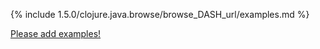 {% include 1.5.0/clojure.java.browse/browse_DASH_url/examples.md %}

[Please add examples!](https://github.com/arrdem/grimoire/edit/master/_includes/1.6.0/clojure.java.browse/browse_DASH_url/examples.md)
